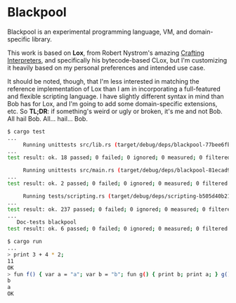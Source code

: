 # Blackpool

Blackpool is an experimental programming language, VM, and domain-specific library.

This work is based on **Lox**, from Robert Nystrom's amazing [Crafting Interpreters](https://craftinginterpreters.com), and specifically his bytecode-based CLox, but I'm customizing it heavily based on my personal preferences and intended use case.

It should be noted, though, that I'm less interested in matching the reference implementation of Lox than I am in incorporating a full-featured and flexible scripting language.  I have slightly different syntax in mind than Bob has for Lox, and I'm going to add some domain-specific extensions, etc.   So **TL;DR**: if something's weird or ugly or broken, it's me and not Bob.  All hail Bob.  All... hail... Bob.

```bash
$ cargo test
...
     Running unittests src/lib.rs (target/debug/deps/blackpool-77bee6fba0f16966)
...
test result: ok. 18 passed; 0 failed; 0 ignored; 0 measured; 0 filtered out; finished in 0.04s

     Running unittests src/main.rs (target/debug/deps/blackpool-81ecad9f28bc488f)
...
test result: ok. 2 passed; 0 failed; 0 ignored; 0 measured; 0 filtered out; finished in 0.02s

     Running tests/scripting.rs (target/debug/deps/scripting-b505d40b21e0e715)
...
test result: ok. 237 passed; 0 failed; 0 ignored; 0 measured; 0 filtered out; finished in 0.39s
...
   Doc-tests blackpool
test result: ok. 6 passed; 0 failed; 0 ignored; 0 measured; 0 filtered out; finished in 0.95s
```

```bash
$ cargo run
...
> print 3 + 4 * 2;
11
OK
> fun f() { var a = "a"; var b = "b"; fun g() { print b; print a; } g(); } f();
b
a
OK
```
